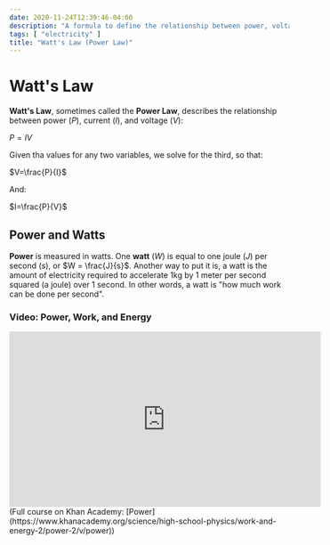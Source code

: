 ```yaml
---
date: 2020-11-24T12:39:46-04:00
description: "A formula to define the relationship between power, voltage, and current (P=IV)"
tags: [ "electricity" ]
title: "Watt's Law (Power Law)"
---
```


# Watt's Law

**Watt's Law**, sometimes called the **Power Law**, describes the relationship between power ($P$), current ($I$), and voltage ($V$):

$P=IV$

Given tha values for any two variables, we solve for the third, so that:

$V=\frac{P}{I}$

And:

$I=\frac{P}{V}$

## Power and Watts

**Power** is measured in watts. One **watt** ($W$) is equal to one joule ($J$) per second ($s$), or $W = \frac{J}{s}$. Another way to put it is, a watt is the amount of electricity required to accelerate 1kg by 1 meter per second squared (a joule) over 1 second. In other words, a watt is "how much work can be done per second".

### Video: Power, Work, and Energy

<iframe width="560" height="315" src="https://www.youtube.com/embed/RpbxIG5HTf4" frameborder="0" allow="accelerometer; autoplay; clipboard-write; encrypted-media; gyroscope; picture-in-picture" allowfullscreen></iframe>
(Full course on Khan Academy: [Power](https://www.khanacademy.org/science/high-school-physics/work-and-energy-2/power-2/v/power))
